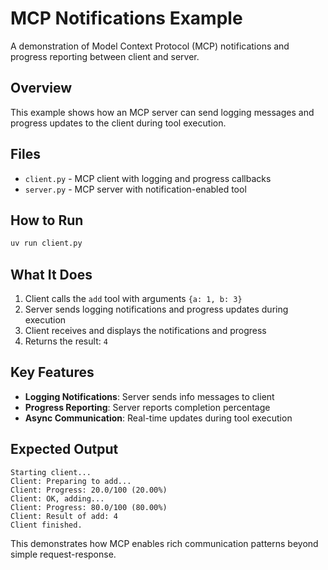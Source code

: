 # MCP Notifications Example

A demonstration of Model Context Protocol (MCP) notifications and progress reporting between client and server.

## Overview

This example shows how an MCP server can send logging messages and progress updates to the client during tool execution.

## Files

- `client.py` - MCP client with logging and progress callbacks
- `server.py` - MCP server with notification-enabled tool

## How to Run

```bash
uv run client.py
```

## What It Does

1. Client calls the `add` tool with arguments `{a: 1, b: 3}`
2. Server sends logging notifications and progress updates during execution
3. Client receives and displays the notifications and progress
4. Returns the result: `4`

## Key Features

- **Logging Notifications**: Server sends info messages to client
- **Progress Reporting**: Server reports completion percentage
- **Async Communication**: Real-time updates during tool execution

## Expected Output

```
Starting client...
Client: Preparing to add...
Client: Progress: 20.0/100 (20.00%)
Client: OK, adding...
Client: Progress: 80.0/100 (80.00%)
Client: Result of add: 4
Client finished.
```

This demonstrates how MCP enables rich communication patterns beyond simple request-response.
